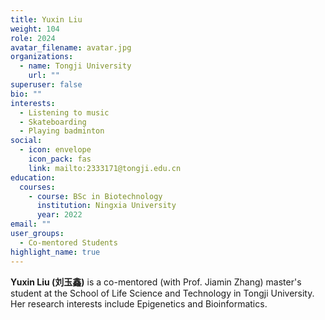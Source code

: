 ```yaml
---
title: Yuxin Liu
weight: 104
role: 2024
avatar_filename: avatar.jpg
organizations:
  - name: Tongji University
    url: ""
superuser: false
bio: ""
interests:
  - Listening to music
  - Skateboarding
  - Playing badminton
social:
  - icon: envelope
    icon_pack: fas
    link: mailto:2333171@tongji.edu.cn
education:
  courses:
    - course: BSc in Biotechnology
      institution: Ningxia University
      year: 2022
email: ""
user_groups:
  - Co-mentored Students
highlight_name: true
---
```

**Yuxin Liu (刘玉鑫)** is a co-mentored (with Prof. Jiamin Zhang) master's student at the School of Life Science and Technology in Tongji University. Her research interests include Epigenetics and Bioinformatics.
